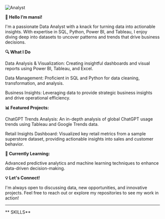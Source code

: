 ![Analyst](https://media.giphy.com/media/v1.Y2lkPTc5MGI3NjExN2J6YjJvY3BqM3g0dzVxbTM0OHRsZGJmbXMwc3R5enFrd2d2YTgzNyZlcD12MV9naWZzX3NlYXJjaCZjdD1n/l46Cy1rHbQ92uuLXa/giphy.gif)
 

 **👋 Hello I’m mansi!**

I'm a passionate Data Analyst with a knack for turning data into actionable insights. With expertise in SQL, Python, Power BI, and Tableau, I enjoy diving deep into datasets to uncover patterns and trends that drive business decisions.

**🔍 What I Do**

Data Analysis & Visualization: Creating insightful dashboards and visual reports using Power BI, Tableau, and Excel.

Data Management: Proficient in SQL and Python for data cleaning, transformation, and analysis.

Business Insights: Leveraging data to provide strategic business insights and drive operational efficiency.


**📊 Featured Projects:**

ChatGPT Trends Analysis: An in-depth analysis of global ChatGPT usage trends using Tableau and Google Trends data.

Retail Insights Dashboard: Visualized key retail metrics from a sample superstore dataset, providing actionable insights into sales and customer behavior.


**🌱 Currently Learning:**

Advanced predictive analytics and machine learning techniques to enhance data-driven decision-making.


**💡 Let's Connect!**

I'm always open to discussing data, new opportunities, and innovative projects. Feel free to reach out or explore my repositories to see my work in action!

_________________________________________________________________________________________________________________________________________________________
** SKILLS**


 
<!---
maansiisp/maansiisp is a ✨ special ✨ repository because its `README.md` (this file) appears on your GitHub profile.
You can click the Preview link to take a look at your changes.
--->
